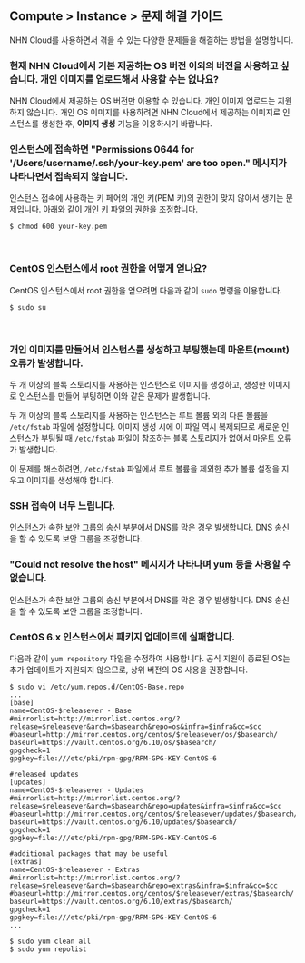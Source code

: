 ## Compute > Instance > 문제 해결 가이드

NHN Cloud를 사용하면서 겪을 수 있는 다양한 문제들을 해결하는 방법을 설명합니다.

<h3>현재 NHN Cloud에서 기본 제공하는 OS 버전 이외의 버전을 사용하고 싶습니다. 개인 이미지를 업로드해서 사용할 수는 없나요?</h3>

NHN Cloud에서 제공하는 OS 버전만 이용할 수 있습니다. 개인 이미지 업로드는 지원하지 않습니다.
개인 OS 이미지를 사용하려면 NHN Cloud에서 제공하는 이미지로 인스턴스를 생성한 후, **이미지 생성** 기능을 이용하시기 바랍니다.
<br>

<h3>인스턴스에 접속하면 "Permissions 0644 for '/Users/username/.ssh/your-key.pem' are too open." 메시지가 나타나면서 접속되지 않습니다.</h3>

인스턴스 접속에 사용하는 키 페어의 개인 키(PEM 키)의 권한이 맞지 않아서 생기는 문제입니다.
아래와 같이 개인 키 파일의 권한을 조정합니다.

    $ chmod 600 your-key.pem

<br>

<h3>CentOS 인스턴스에서 root 권한을 어떻게 얻나요?</h3>

CentOS 인스턴스에서 root 권한을 얻으려면 다음과 같이 `sudo` 명령을 이용합니다.

    $ sudo su

<br>

<h3>개인 이미지를 만들어서 인스턴스를 생성하고 부팅했는데 마운트(mount) 오류가 발생합니다.</h3>

두 개 이상의 블록 스토리지를 사용하는 인스턴스로 이미지를 생성하고, 생성한 이미지로 인스턴스를 만들어 부팅하면 이와 같은 문제가 발생합니다.

두 개 이상의 블록 스토리지를 사용하는 인스턴스는 루트 볼륨 외의 다른 볼륨을 `/etc/fstab` 파일에 설정합니다. 이미지 생성 시에 이 파일 역시 복제되므로 새로운 인스턴스가 부팅될 때 `/etc/fstab` 파일이 참조하는 블록 스토리지가 없어서 마운트 오류가 발생합니다.

이 문제를 해소하려면, `/etc/fstab` 파일에서 루트 볼륨을 제외한 추가 볼륨 설정을 지우고 이미지를 생성해야 합니다.
<br>

<h3>SSH 접속이 너무 느립니다.</h3>

인스턴스가 속한 보안 그룹의 송신 부분에서 DNS를 막은 경우 발생합니다. DNS 송신을 할 수 있도록 보안 그룹을 조정합니다.
<br>

<h3>"Could not resolve the host" 메시지가 나타나며 yum 등을 사용할 수 없습니다.</h3>

인스턴스가 속한 보안 그룹의 송신 부분에서 DNS를 막은 경우 발생합니다. DNS 송신을 할 수 있도록 보안 그룹을 조정합니다.
<br>

<h3>CentOS 6.x 인스턴스에서 패키지 업데이트에 실패합니다.</h3>

다음과 같이 `yum repository` 파일을 수정하여 사용합니다.
공식 지원이 종료된 OS는 추가 업데이트가 지원되지 않으므로, 상위 버전의 OS 사용을 권장합니다.
```
$ sudo vi /etc/yum.repos.d/CentOS-Base.repo
...
[base]
name=CentOS-$releasever - Base
#mirrorlist=http://mirrorlist.centos.org/?release=$releasever&arch=$basearch&repo=os&infra=$infra&cc=$cc
#baseurl=http://mirror.centos.org/centos/$releasever/os/$basearch/
baseurl=https://vault.centos.org/6.10/os/$basearch/
gpgcheck=1
gpgkey=file:///etc/pki/rpm-gpg/RPM-GPG-KEY-CentOS-6

#released updates
[updates]
name=CentOS-$releasever - Updates
#mirrorlist=http://mirrorlist.centos.org/?release=$releasever&arch=$basearch&repo=updates&infra=$infra&cc=$cc
#baseurl=http://mirror.centos.org/centos/$releasever/updates/$basearch/
baseurl=https://vault.centos.org/6.10/updates/$basearch/
gpgcheck=1
gpgkey=file:///etc/pki/rpm-gpg/RPM-GPG-KEY-CentOS-6

#additional packages that may be useful
[extras]
name=CentOS-$releasever - Extras
#mirrorlist=http://mirrorlist.centos.org/?release=$releasever&arch=$basearch&repo=extras&infra=$infra&cc=$cc
#baseurl=http://mirror.centos.org/centos/$releasever/extras/$basearch/
baseurl=https://vault.centos.org/6.10/extras/$basearch/
gpgcheck=1
gpgkey=file:///etc/pki/rpm-gpg/RPM-GPG-KEY-CentOS-6
...

$ sudo yum clean all
$ sudo yum repolist
```